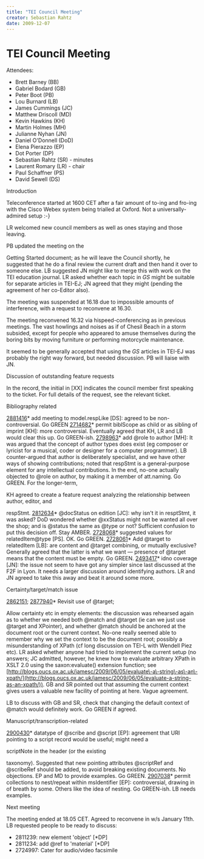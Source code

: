 ```yaml
---
title: "TEI Council Meeting"
creator: Sebastian Rahtz
date: 2009-12-07
---
```

# TEI Council Meeting



Attendees:
 


* Brett Barney (BB)
* Gabriel Bodard (GB)
* Peter Boot (PB)
* Lou Burnard (LB)
* James Cummings (JC)
* Matthew Driscoll (MD)
* Kevin Hawkins (KH)
* Martin Holmes (MH)
* Julianne Nyhan (JN)
* Daniel O'Donnell (DoD)
* Elena Pierazzo (EP)
* Dot Porter (DP)
* Sebastian Rahtz (SR) \- minutes
* Laurent Romary (LR) \- chair
* Paul Schaffner (PS)
* David Sewell (DS)



 Introduction
 
 Teleconference started at 1600 CET after a fair amount of to\-ing and
 fro\-ing with the Cisco Webex system being trialled at
 Oxford. Not a universally\-admired setup :\-} 


LR welcomed new council members as well as ones staying and those
 leaving.


PB updated the meeting on the 


Getting Started
 document; as he will leave the Council shortly, he suggested that he
 do a final review the current draft and then hand it over to someone
 else. LB suggested JN might like to merge this with work on the TEI
 education journal. LR asked whether each topic in *GS* might be
 suitable for separate articles in TEI\-EJ; 
 JN agreed that they might (pending the agreement of her co\-Editor also).
 
 
 The meeting was suspended at 16\.18 due to impossible amounts
 of interference, with a request to
 reconvene at 16\.30\.


The meeting reconvened 16\.32 via hispeed\-conferencing as
 in previous meetings. The vast howlings and noises as if of
 Chesil Beach in a storm subsided, except for people who
 appeared to amuse themselves during the boring bits by moving furniture or performing
 motorcycle maintenance.


It seemed to be generally accepted that using the
 *GS* articles in TEI\-EJ was probably the right way forward, but
 needed discussion. 
 PB will liaise with JN.





 Discussion of outstanding feature requests
 
 
 In the record, the initial in \[XX] indicates the council member
 first speaking to the ticket. For full details of the request, see the
 relevant ticket.



 Bibliography related
 
 [2881416](https://sourceforge.net/tracker/?func=detail&aid=2881416&group_id=106328&atid=644062)* add meeting to model.respLike
 \[DS]: agreed to be non\-controversial. Go GREEN
[2714682](https://sourceforge.net/tracker/?func=detail&aid=2714682&group_id=106328&atid=644062)* permit 
 biblScope as child or as
 sibling of imprint \[KH]: more controversial. Eventually agreed
 that KH, LR and LB would clear this up. Go GREEN\-ish.
[2798963](https://sourceforge.net/tracker/?func=detail&aid=2798963&group_id=106328&atid=644062)* add @role to author \[MH]: It was argued that the
 concept of author types does exist (eg composer or lyricist for a
 musical, coder or designer for a computer programmer). LB
 counter\-argued that 
 author is deliberately specialist, and we
 have other ways of showing contributions; noted that 
 respStmt
 is a general\-purpose element for any intellectual contributions. In
 the end, no\-one actually objected to @role on 
 author, by
 making it a member of att.naming. Go GREEN. For the longer\-term,
 
 KH agreed to create a feature request analyzing the
 relationship between 
 author, 
 editor, and
 
 respStmt.
[2812634](https://sourceforge.net/tracker/?func=detail&aid=2812634&group_id=106328&atid=644062)* @docStatus on 
 edition
 \[JC]: why isn't it in 
 resptStmt, it was asked? DoD
 wondered whether @xxStatus might not be wanted all over the
 shop; and is @status the same as @type or not? Sufficient confusion to put
 this decision off. Stay AMBER.
[2728068](https://sourceforge.net/tracker/?func=detail&aid=2728068&group_id=106328&atid=644062)* suggested values for 
 relatedItem@type
 \[PS]. OK. Go GREEN.
[2728061](https://sourceforge.net/tracker/?func=detail&aid=2728061&group_id=106328&atid=644062)* Add @target to relatedItem \[LB]: are content and
 @target combining, or mutually exclusive? Generally agreed that the
 latter is what we want — presence of @target means that the content must be
 empty. Go GREEN.
[2493417](https://sourceforge.net/tracker/?func=detail&aid=2493417&group_id=106328&atid=644062)* idno coverage \[JN]: the issue not seem to
 have got any simpler since last discussed at the F2F in Lyon. It needs a larger
 discussion around identifying authors. 
 LR and JN agreed to take
 this away and beat it around some more.




 Certainty/target/match issue
 
 
[2862151](https://sourceforge.net/tracker/?func=detail&aid=2862151&group_id=106328&atid=644062);
 [2877940](https://sourceforge.net/tracker/?func=detail&aid=2877940&group_id=106328&atid=644062)* Revisit use of @target;
 
 Allow certainty etc in empty elements: the discussion was
 rehearsed again as to whether we needed both @match and @target (ie
 can we just use @target and XPointer), and whether @match should be
 anchored at the document root or the current context. No\-one really
 seemed able to remember why we set the context to be the document
 root; possibly a misunderstanding of XPath (cf long discussion on
 TEI\-L with Wendell Piez etc). LR asked whether
 anyone had tried to implement the current setup (no answers; JC
 admitted, however, he knew how to evaluate arbitrary XPath in XSLT 2\.0
 using the saxon:evaluate() extension function; see [http://blogs.oucs.ox.ac.uk/jamesc/2009/06/05/evaluate\-a\-string\-as\-an\-xpath/](http://blogs.oucs.ox.ac.uk/jamesc/2009/06/05/evaluate-a-string-as-an-xpath/)). GB and
 SR pointed out that assuming the current context gives users a
 valuable new facility of pointing at here. Vague agreement.
 
 LB to discuss with GB and SR, check that changing the default
 context of @match would definitely work. Go GREEN if agreed.




 Manuscript/transcription\-related
 
 [2900430](https://sourceforge.net/tracker/?func=detail&aid=2900430&group_id=106328&atid=644062)* datatype of @scribe and @script \[EP]: agreement
 that URI pointing to a script record would be useful; might need a
 
 scriptNote in the header (or the existing
 
 taxonomy). Suggested that new pointing attributes @scriptRef
 and @scribeRef should be added, to avoid breaking existing
 documents. No objections. 
 EP and MD to provide
 examples. Go GREEN.
[2907038](https://sourceforge.net/tracker/?func=detail&aid=2907038&group_id=106328&atid=644062)* permit collections to nest/repeat within msIdentifier
 \[EP]: controversial, drawing in of breath by some. Others like
 the idea of nesting. Go GREEN\-ish. LB needs examples.






 Next meeting
 
 The meeting ended at 18\.05 CET. Agreed to reconvene in w/s
 January 11th. LB requested people to be ready to discuss:
 


* 2811239: new element 'object' \[\*DP]
* 2811234: add @ref to 'material' \[\*DP]
* 2724997: Cater for audio/video facsimile




